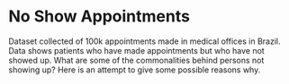 # No Show Appointments

Dataset collected of 100k appointments made in medical offices in Brazil. Data shows patients who have made appointments but who have not showed up.
What are some of the commonalities behind persons not showing up? Here is an attempt to give some possible reasons why.
